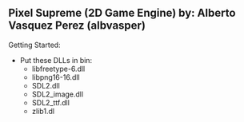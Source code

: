 Pixel Supreme  (2D Game Engine)
by: Alberto Vasquez Perez (albvasper)
--------------------------------------

Getting Started:
- Put these DLLs in bin:
	- libfreetype-6.dll
	- libpng16-16.dll
	- SDL2.dll
	- SDL2_image.dll
	- SDL2_ttf.dll
	- zlib1.dl
	